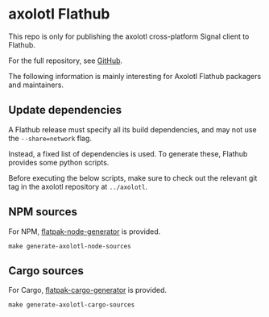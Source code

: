 # axolotl Flathub

This repo is only for publishing the axolotl cross-platform Signal client to Flathub.

For the full repository, see [GitHub](https://github.com/nanu-c/axolotl).

The following information is mainly interesting for Axolotl Flathub packagers and maintainers.

## Update dependencies

A Flathub release must specify all its build dependencies, and may not use the `--share=network` flag.

Instead, a fixed list of dependencies is used. To generate these, Flathub provides some python scripts.

Before executing the below scripts, make sure to check out the relevant git tag in the axolotl repository at `../axolotl`.

## NPM sources

For NPM, [flatpak-node-generator](https://github.com/flatpak/flatpak-builder-tools/blob/master/node/README.md) is
provided.

```shell
make generate-axolotl-node-sources
```

## Cargo sources

For Cargo, [flatpak-cargo-generator](https://github.com/flatpak/flatpak-builder-tools/blob/master/cargo/README.md) is
provided.

```shell
make generate-axolotl-cargo-sources
```
